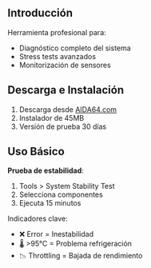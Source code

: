 ## Introducción
Herramienta profesional para:
- Diagnóstico completo del sistema
- Stress tests avanzados
- Monitorización de sensores

## Descarga e Instalación
1. Descarga desde [AIDA64.com](https://www.aida64.com/downloads)
2. Instalador de 45MB
3. Versión de prueba 30 días

## Uso Básico
**Prueba de estabilidad**:
1. Tools > System Stability Test
2. Selecciona componentes
3. Ejecuta 15 minutos

Indicadores clave:
- ❌ Error = Inestabilidad
- 🌡️ >95°C = Problema refrigeración
- 📉 Throttling = Bajada de rendimiento
